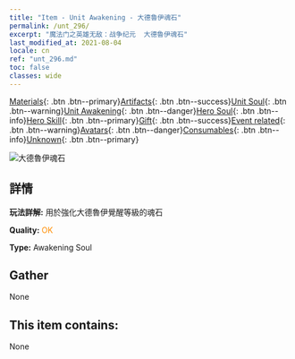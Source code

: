 ```yaml
---
title: "Item - Unit Awakening - 大德魯伊魂石"
permalink: /unt_296/
excerpt: "魔法门之英雄无敌：战争纪元  大德魯伊魂石"
last_modified_at: 2021-08-04
locale: cn
ref: "unt_296.md"
toc: false
classes: wide
---
```

 [Materials](/ItemsCN/){: .btn .btn--primary}[Artifacts](/ItemsCN/Artifacts/){: .btn .btn--success}[Unit Soul](/ItemsCN/UnitSoul/){: .btn .btn--warning}[Unit Awakening](/ItemsCN/UnitAwakening/){: .btn .btn--danger}[Hero Soul](/ItemsCN/HeroSoul/){: .btn .btn--info}[Hero Skill](/ItemsCN/HeroSkill/){: .btn .btn--primary}[Gift](/ItemsCN/Gift/){: .btn .btn--success}[Event related](/ItemsCN/Events/){: .btn .btn--warning}[Avatars](/ItemsCN/Avatars/){: .btn .btn--danger}[Consumables](/ItemsCN/Consumables/){: .btn .btn--info}[Unknown](/ItemsCN/Unknown/){: .btn .btn--primary}

 ![大德魯伊魂石](/images/u/tia_deluyi.jpg)

## 詳情
 **玩法詳解:** 用於強化大德魯伊覺醒等級的魂石

 **Quality:** <span style="color: #FF8C00">OK</span>

 **Type:** Awakening Soul

## Gather

  None

## This item contains:

  None


